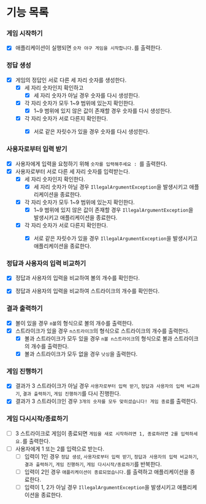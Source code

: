 # 기능 목록

### 게임 시작하기
- [x] 애플리케이션이 실행되면 `숫자 야구 게임을 시작합니다.`를 출력한다.

### 정답 생성
- [x] 게임의 정답인 서로 다른 세 자리 숫자를 생성한다.
  - [x] 세 자리 숫자인지 확인하고 
    - [x] 세 자리 숫자가 아닐 경우 숫자를 다시 생성한다. 
  - [x] 각 자리 숫자가 모두 1~9 범위에 있는지 확인한다.
    - [x] 1~9 범위에 있지 않은 값이 존재할 경우 숫자를 다시 생성한다.
  - [x] 각 자리 숫자가 서로 다른지 확인한다.
    - [x] 서로 같은 자릿수가 있을 경우 숫자를 다시 생성한다.


### 사용자로부터 입력 받기
- [x] 사용자에게 입력을 요청하기 위해 `숫자를 입력해주세요 : `를 출력한다.
- [x] 사용자로부터 서로 다른 세 자리 숫자를 입력받는다.
  - [x] 세 자리 숫자인지 확인한다. 
    - [x] 세 자리 숫자가 아닐 경우 `IllegalArgumentException`을 발생시키고 애플리케이션을 종료한다.
  - [x] 각 자리 숫자가 모두 1~9 범위에 있는지 확인한다. 
    - [x] 1~9 범위에 있지 않은 값이 존재할 경우 `IllegalArgumentException`을 발생시키고 애플리케이션을 종료한다.
  - [x] 각 자리 숫자가 서로 다른지 확인한다.
    - [x] 서로 같은 자릿수가 있을 경우 `IllegalArgumentException`을 발생시키고 애플리케이션을 종료한다.


### 정답과 사용자의 입력 비교하기
- [x] 정답과 사용자의 입력을 비교하여 볼의 개수를 확인한다.
- [x] 정답과 사용자의 입력을 비교하여 스트라이크의 개수를 확인한다.


### 결과 출력하기
- [x] 볼이 있을 경우 `n볼`의 형식으로 볼의 개수를 출력한다.
- [x] 스트라이크가 있을 경우 `n스트라이크`의 형식으로 스트라이크의 개수를 출력한다.
  - [x] 볼과 스트라이크가 모두 있을 경우 `n볼 n스트라이크`의 형식으로 볼과 스트라이크의 개수를 출력한다.
  - [x] 볼과 스트라이크가 모두 없을 경우 `낫싱`을 출력한다.

### 게임 진행하기
- [x] 결과가 3 스트라이크가 아닐 경우 `사용자로부터 입력 받기`, `정답과 사용자의 입력 비교하기`, `결과 출력하기`, `게임 진행하기`를 다시 진행한다.
- [x] 결과가 3 스트라이크인 경우 `3개의 숫자를 모두 맞히셨습니다! 게임 종료`를 출력한다.

### 게임 다시시작/종료하기
- [ ] 3 스트라이크로 게임이 종료되면 `게임을 새로 시작하려면 1, 종료하려면 2를 입력하세요.`를 출력한다.
- [ ] 사용자에게 1 또는 2를 입력으로 받는다.
  - [ ] 입력이 1인 경우 `정답 생성`, `사용자로부터 입력 받기`, `정답과 사용자의 입력 비교하기`, `결과 출력하기`, `게임 진행하기`, `게임 다시시작/종료하기`를 반복한다.
  - [ ] 입력이 2인 경우 `애플리케이션이 종료되었습니다.`를 출력하고 애플리케이션을 종료한다.
  - [ ] 입력이 1, 2가 아닐 경우 `IllegalArgumentException`을 발생시키고 애플리케이션을 종료한다.